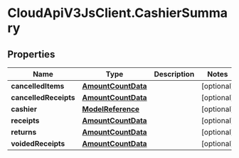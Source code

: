 # CloudApiV3JsClient.CashierSummary

## Properties
Name | Type | Description | Notes
------------ | ------------- | ------------- | -------------
**cancelledItems** | [**AmountCountData**](AmountCountData.md) |  | [optional] 
**cancelledReceipts** | [**AmountCountData**](AmountCountData.md) |  | [optional] 
**cashier** | [**ModelReference**](ModelReference.md) |  | [optional] 
**receipts** | [**AmountCountData**](AmountCountData.md) |  | [optional] 
**returns** | [**AmountCountData**](AmountCountData.md) |  | [optional] 
**voidedReceipts** | [**AmountCountData**](AmountCountData.md) |  | [optional] 


